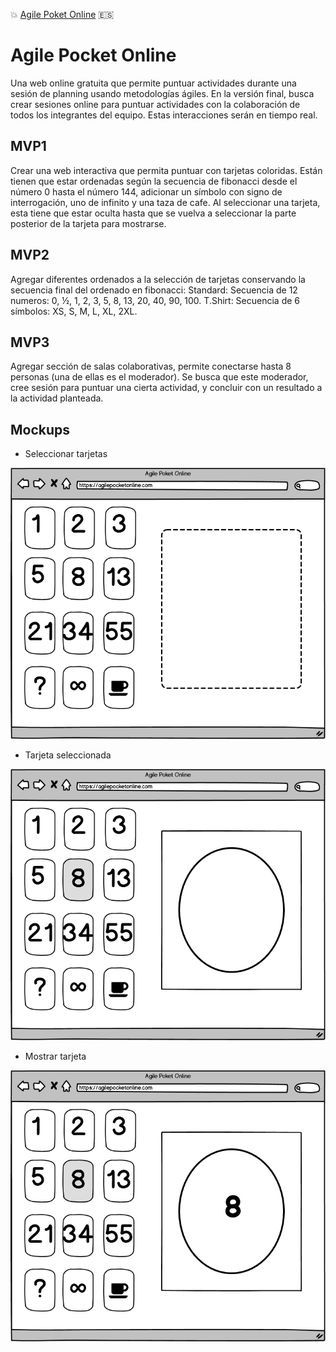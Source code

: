 
:boom: [Agile Poket Online](https://manuelguarniz.github.io/agile-pocket-online/) :es:

# Agile Pocket Online

Una web online gratuita que permite puntuar actividades durante una sesión de planning usando metodologías ágiles. En la versión final, busca crear sesiones online para puntuar actividades con la colaboración de todos los integrantes del equipo. Estas interacciones serán en tiempo real.

## MVP1

Crear una web interactiva que permita puntuar con tarjetas coloridas.
Están tienen que estar ordenadas según la secuencia de fibonacci desde el número 0 hasta el número 144, adicionar un símbolo con signo de interrogación, uno de infinito y una taza de cafe.
Al seleccionar una tarjeta, esta tiene que estar oculta hasta que se vuelva a seleccionar la parte posterior de la tarjeta para mostrarse.

## MVP2

Agregar diferentes ordenados a la selección de tarjetas conservando la secuencia final del ordenado en fibonacci:
Standard: Secuencia de 12 numeros: 0, ½, 1, 2, 3, 5, 8, 13, 20, 40, 90, 100.
T.Shirt: Secuencia de 6 símbolos: XS, S, M, L, XL, 2XL.

## MVP3

Agregar sección de salas colaborativas, permite conectarse hasta 8 personas (una de ellas es el moderador). Se busca que este moderador, cree sesión para puntuar una cierta actividad, y concluir con un resultado a la actividad planteada.

## Mockups

- Seleccionar tarjetas

![Seleccionar tarjetas](./resources/1Seleccion-de-tarjetas.png)

- Tarjeta seleccionada

![Tarjeta seleccionada](./resources/2Tarjeta-seleccionada.png)

- Mostrar tarjeta

![Mostrar tarjeta](./resources/3Tarjeta-mostrada.png)
